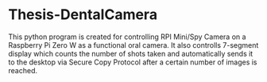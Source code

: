 # Thesis-DentalCamera
This python program is created for controlling RPI Mini/Spy Camera on a Raspberry Pi Zero W as a functional oral camera. It also controlls 7-segment display which counts the number of shots taken and automatically sends it to the desktop via Secure Copy Protocol after a certain number of images is reached.
